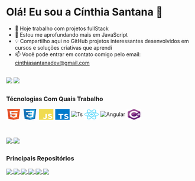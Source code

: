 # Olá! Eu sou a Cínthia Santana 👋

- 🔭 Hoje trabalho com projetos fullStack
- 🌱 Estou me aprofundando mais em JavaScript
- 💡 Compartilho aqui no GitHub projetos interessantes desenvolvidos em cursos e soluções criativas que aprendi
- 📫 Você pode entrar em contato comigo pelo email: cinthiasantanadev@gmail.com
<br>
<div> 
  <a href = "mailto:cinthiasantanadev@gmail.com"><img src="https://img.shields.io/badge/-Gmail-%23333?style=for-the-badge&logo=gmail&logoColor=white" target="_blank"></a>
  <a href="www.linkedin.com/in/cinthiasantanadev" target="_blank"><img src="https://img.shields.io/badge/-LinkedIn-%230077B5?style=for-the-badge&logo=linkedin&logoColor=white" target="_blank"></a> 
</div>

##

### Técnologias Com Quais Trabalho

<div style="display: inline_block">
  <img align="center" alt="HTML" height="30" width="40" src="https://raw.githubusercontent.com/devicons/devicon/master/icons/html5/html5-original.svg">
  <img align="center" alt="CSS" height="30" width="40" src="https://raw.githubusercontent.com/devicons/devicon/master/icons/css3/css3-original.svg">
  <img align="center" alt="Js" height="30" width="40" src="https://raw.githubusercontent.com/devicons/devicon/master/icons/javascript/javascript-plain.svg">
  <img align="center" alt="Ts" height="30" width="40" src="https://raw.githubusercontent.com/devicons/devicon/master/icons/typescript/typescript-plain.svg">
  <img align="center" alt="Ts" height="30" width="40" src="https://cdn.jsdelivr.net/gh/devicons/devicon/icons/nodejs/nodejs-original.svg" />
  <img align="center" alt="React" height="30" width="40" src="https://raw.githubusercontent.com/devicons/devicon/master/icons/react/react-original.svg">
  <img align="center" alt="Angular" height="30" width="40" 
src="https://cdn.jsdelivr.net/gh/devicons/devicon/icons/angularjs/angularjs-original.svg" />
  <img align="center" alt="Csharp" height="30" width="40" src="https://raw.githubusercontent.com/devicons/devicon/master/icons/csharp/csharp-original.svg">
</div>

##

<br>
<a href="https://github.com/cinthiasantana/github-readme-stats">
  <img height=200 align="center" src="https://github-readme-stats.vercel.app/api?username=cinthiasantana&show_icons=true&theme=radical" />
</a>
<a href="https://github.com/cinthiasantana/convoychat">
  <img height=200 align="center" src="https://github-readme-stats.vercel.app/api/top-langs?username=cinthiasantana&layout=compact&langs_count=8&card_width=220&theme=radical" />
</a>

## 

### Principais Repositórios

  <a href="https://github.com/cinthiasantana/formacao-java-script-developer">
    <img width="400" align="center" src="https://github-readme-stats.vercel.app/api/pin/?username=cinthiasantana&repo=formacao-java-script-developer&theme=radical"/>
  </a>
  <a href="https://github.com/cinthiasantana/fabrica-de-aplicativos-react-js">
    <img width="400" align="center" src="https://github-readme-stats.vercel.app/api/pin/?username=cinthiasantana&repo=fabrica-de-aplicativos-react-js&theme=radical" />
  </a>
   <a href="https://github.com/cinthiasantana/javascript-evolution">
    <img width="400" align="center" src="https://github-readme-stats.vercel.app/api/pin/?username=cinthiasantana&repo=javascript-evolution&theme=radical"/>
  </a>
  <a href="https://github.com/cinthiasantana/formacao-react-developer">
    <img width="400" align="center" src="https://github-readme-stats.vercel.app/api/pin/?username=cinthiasantana&repo=formacao-react-developer&theme=radical" />
  </a>
    <a href="https://github.com/cinthiasantana/paginas-html-css">
    <img width="400" align="center" src="https://github-readme-stats.vercel.app/api/pin/?username=cinthiasantana&repo=paginas-html-css&theme=radical"/>
  </a>
  <a href="https://github.com/cinthiasantana/projetos-java-script">
    <img width="400" align="center" src="https://github-readme-stats.vercel.app/api/pin/?username=cinthiasantana&repo=projetos-java-script&theme=radical"/>
  </a>




